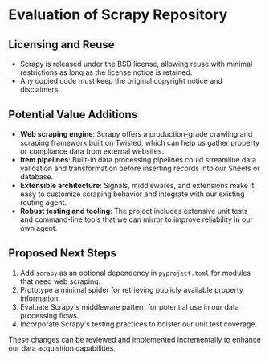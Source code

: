 # Evaluation of Scrapy Repository

## Licensing and Reuse
- Scrapy is released under the BSD license, allowing reuse with minimal restrictions as long as the license notice is retained.
- Any copied code must keep the original copyright notice and disclaimers.

## Potential Value Additions
- **Web scraping engine**: Scrapy offers a production-grade crawling and scraping framework built on Twisted, which can help us gather property or compliance data from external websites.
- **Item pipelines**: Built-in data processing pipelines could streamline data validation and transformation before inserting records into our Sheets or database.
- **Extensible architecture**: Signals, middlewares, and extensions make it easy to customize scraping behavior and integrate with our existing routing agent.
- **Robust testing and tooling**: The project includes extensive unit tests and command-line tools that we can mirror to improve reliability in our own agent.

## Proposed Next Steps
1. Add `scrapy` as an optional dependency in `pyproject.toml` for modules that need web scraping.
2. Prototype a minimal spider for retrieving publicly available property information.
3. Evaluate Scrapy's middleware pattern for potential use in our data processing flows.
4. Incorporate Scrapy's testing practices to bolster our unit test coverage.

These changes can be reviewed and implemented incrementally to enhance our data acquisition capabilities.
